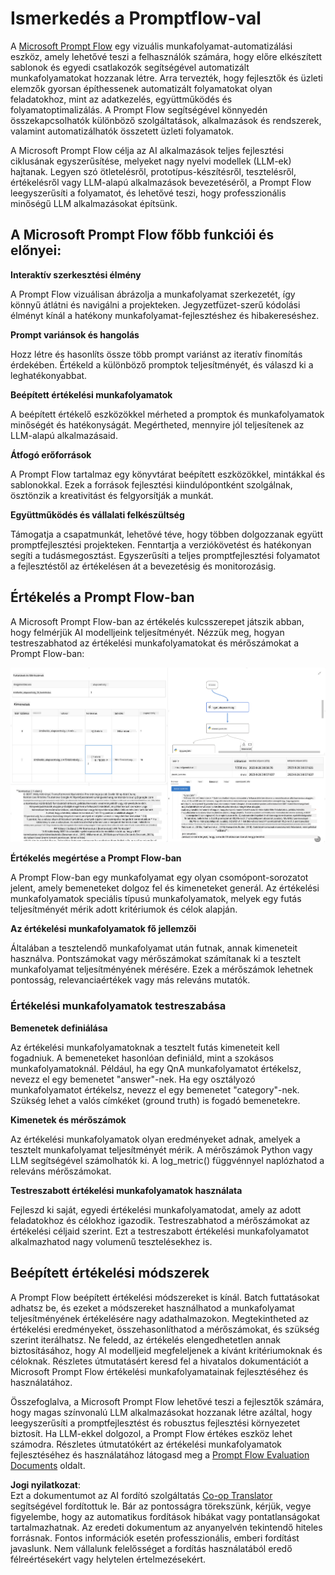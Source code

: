 <!--
CO_OP_TRANSLATOR_METADATA:
{
  "original_hash": "3cbe7629d254f1043193b7fe22524d55",
  "translation_date": "2025-05-09T15:19:57+00:00",
  "source_file": "md/01.Introduction/05/Promptflow.md",
  "language_code": "hu"
}
-->
# **Ismerkedés a Promptflow-val**

A [Microsoft Prompt Flow](https://microsoft.github.io/promptflow/index.html?WT.mc_id=aiml-138114-kinfeylo) egy vizuális munkafolyamat-automatizálási eszköz, amely lehetővé teszi a felhasználók számára, hogy előre elkészített sablonok és egyedi csatlakozók segítségével automatizált munkafolyamatokat hozzanak létre. Arra tervezték, hogy fejlesztők és üzleti elemzők gyorsan építhessenek automatizált folyamatokat olyan feladatokhoz, mint az adatkezelés, együttműködés és folyamatoptimalizálás. A Prompt Flow segítségével könnyedén összekapcsolhatók különböző szolgáltatások, alkalmazások és rendszerek, valamint automatizálhatók összetett üzleti folyamatok.

A Microsoft Prompt Flow célja az AI alkalmazások teljes fejlesztési ciklusának egyszerűsítése, melyeket nagy nyelvi modellek (LLM-ek) hajtanak. Legyen szó ötletelésről, prototípus-készítésről, tesztelésről, értékelésről vagy LLM-alapú alkalmazások bevezetéséről, a Prompt Flow leegyszerűsíti a folyamatot, és lehetővé teszi, hogy professzionális minőségű LLM alkalmazásokat építsünk.

## A Microsoft Prompt Flow főbb funkciói és előnyei:

**Interaktív szerkesztési élmény**

A Prompt Flow vizuálisan ábrázolja a munkafolyamat szerkezetét, így könnyű átlátni és navigálni a projekteken.
Jegyzetfüzet-szerű kódolási élményt kínál a hatékony munkafolyamat-fejlesztéshez és hibakereséshez.

**Prompt variánsok és hangolás**

Hozz létre és hasonlíts össze több prompt variánst az iteratív finomítás érdekében. Értékeld a különböző promptok teljesítményét, és válaszd ki a leghatékonyabbat.

**Beépített értékelési munkafolyamatok**

A beépített értékelő eszközökkel mérheted a promptok és munkafolyamatok minőségét és hatékonyságát.
Megértheted, mennyire jól teljesítenek az LLM-alapú alkalmazásaid.

**Átfogó erőforrások**

A Prompt Flow tartalmaz egy könyvtárat beépített eszközökkel, mintákkal és sablonokkal. Ezek a források fejlesztési kiindulópontként szolgálnak, ösztönzik a kreativitást és felgyorsítják a munkát.

**Együttműködés és vállalati felkészültség**

Támogatja a csapatmunkát, lehetővé téve, hogy többen dolgozzanak együtt promptfejlesztési projekteken.
Fenntartja a verziókövetést és hatékonyan segíti a tudásmegosztást. Egyszerűsíti a teljes promptfejlesztési folyamatot a fejlesztéstől az értékelésen át a bevezetésig és monitorozásig.

## Értékelés a Prompt Flow-ban

A Microsoft Prompt Flow-ban az értékelés kulcsszerepet játszik abban, hogy felmérjük AI modelljeink teljesítményét. Nézzük meg, hogyan testreszabhatod az értékelési munkafolyamatokat és mérőszámokat a Prompt Flow-ban:

![PFVizualise](../../../../../translated_images/pfvisualize.93c453890f4088830217fa7308b1a589058ed499bbfff160c85676066b5cbf2d.hu.png)

**Értékelés megértése a Prompt Flow-ban**

A Prompt Flow-ban egy munkafolyamat egy olyan csomópont-sorozatot jelent, amely bemeneteket dolgoz fel és kimeneteket generál. Az értékelési munkafolyamatok speciális típusú munkafolyamatok, melyek egy futás teljesítményét mérik adott kritériumok és célok alapján.

**Az értékelési munkafolyamatok fő jellemzői**

Általában a tesztelendő munkafolyamat után futnak, annak kimeneteit használva.
Pontszámokat vagy mérőszámokat számítanak ki a tesztelt munkafolyamat teljesítményének mérésére. Ezek a mérőszámok lehetnek pontosság, relevanciaértékek vagy más releváns mutatók.

### Értékelési munkafolyamatok testreszabása

**Bemenetek definiálása**

Az értékelési munkafolyamatoknak a tesztelt futás kimeneteit kell fogadniuk. A bemeneteket hasonlóan definiáld, mint a szokásos munkafolyamatoknál.
Például, ha egy QnA munkafolyamatot értékelsz, nevezz el egy bemenetet "answer"-nek. Ha egy osztályozó munkafolyamatot értékelsz, nevezz el egy bemenetet "category"-nek. Szükség lehet a valós címkéket (ground truth) is fogadó bemenetekre.

**Kimenetek és mérőszámok**

Az értékelési munkafolyamatok olyan eredményeket adnak, amelyek a tesztelt munkafolyamat teljesítményét mérik. A mérőszámok Python vagy LLM segítségével számolhatók ki. A log_metric() függvénnyel naplózhatod a releváns mérőszámokat.

**Testreszabott értékelési munkafolyamatok használata**

Fejleszd ki saját, egyedi értékelési munkafolyamatodat, amely az adott feladatokhoz és célokhoz igazodik.
Testreszabhatod a mérőszámokat az értékelési céljaid szerint.
Ezt a testreszabott értékelési munkafolyamatot alkalmazhatod nagy volumenű tesztelésekhez is.

## Beépített értékelési módszerek

A Prompt Flow beépített értékelési módszereket is kínál.
Batch futtatásokat adhatsz be, és ezeket a módszereket használhatod a munkafolyamat teljesítményének értékelésére nagy adathalmazokon.
Megtekintheted az értékelési eredményeket, összehasonlíthatod a mérőszámokat, és szükség szerint iterálhatsz.
Ne feledd, az értékelés elengedhetetlen annak biztosításához, hogy AI modelljeid megfeleljenek a kívánt kritériumoknak és céloknak. Részletes útmutatásért keresd fel a hivatalos dokumentációt a Microsoft Prompt Flow értékelési munkafolyamatainak fejlesztéséhez és használatához.

Összefoglalva, a Microsoft Prompt Flow lehetővé teszi a fejlesztők számára, hogy magas színvonalú LLM alkalmazásokat hozzanak létre azáltal, hogy leegyszerűsíti a promptfejlesztést és robusztus fejlesztési környezetet biztosít. Ha LLM-ekkel dolgozol, a Prompt Flow értékes eszköz lehet számodra. Részletes útmutatókért az értékelési munkafolyamatok fejlesztéséhez és használatához látogasd meg a [Prompt Flow Evaluation Documents](https://learn.microsoft.com/azure/machine-learning/prompt-flow/how-to-develop-an-evaluation-flow?view=azureml-api-2?WT.mc_id=aiml-138114-kinfeylo) oldalt.

**Jogi nyilatkozat**:  
Ezt a dokumentumot az AI fordító szolgáltatás [Co-op Translator](https://github.com/Azure/co-op-translator) segítségével fordítottuk le. Bár az pontosságra törekszünk, kérjük, vegye figyelembe, hogy az automatikus fordítások hibákat vagy pontatlanságokat tartalmazhatnak. Az eredeti dokumentum az anyanyelvén tekintendő hiteles forrásnak. Fontos információk esetén professzionális, emberi fordítást javaslunk. Nem vállalunk felelősséget a fordítás használatából eredő félreértésekért vagy helytelen értelmezésekért.